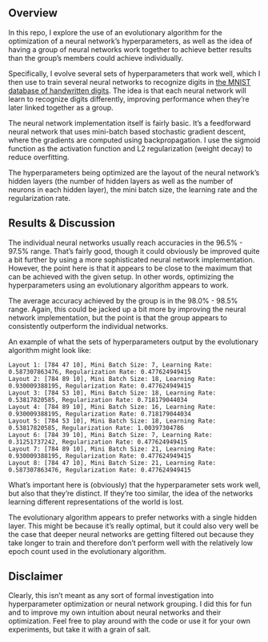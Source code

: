 ## Overview

In this repo, I explore the use of an evolutionary algorithm for the optimization of a neural network’s hyperparameters, as well as the idea of having a group of neural networks work together to achieve better results than the group’s members could achieve individually.

Specifically, I evolve several sets of hyperparameters that work well, which I then use to train several neural networks to recognize digits in [the MNIST database of handwritten digits](http://yann.lecun.com/exdb/mnist/). The idea is that each neural network will learn to recognize digits differently, improving performance when they’re later linked together as a group.

The neural network implementation itself is fairly basic. It’s a feedforward neural network that uses mini-batch based stochastic gradient descent, where the gradients are computed using backpropagation. I use the sigmoid function as the activation function and L2 regularization (weight decay) to reduce overfitting.

The hyperparameters being optimized are the layout of the neural network’s hidden layers (the number of hidden layers as well as the number of neurons in each hidden layer), the mini batch size, the learning rate and the regularization rate.

## Results & Discussion

The individual neural networks usually reach accuracies in the 96.5% - 97.5% range. That’s fairly good, though it could obviously be improved quite a bit further by using a more sophisticated neural network implementation. However, the point here is that it appears to be close to the maximum that can be achieved with the given setup. In other words, optimizing the hyperparameters using an evolutionary algorithm appears to work.

The average accuracy achieved by the group is in the 98.0% - 98.5% range. Again, this could be jacked up a bit more by improving the neural network implementation, but the point is that the group appears to consistently outperform the individual networks.

An example of what the sets of hyperparameters output by the evolutionary algorithm might look like:  

```
Layout 1: [784 47 10], Mini Batch Size: 7, Learning Rate: 0.587307863476, Regularization Rate: 0.477624949415
Layout 2: [784 89 10], Mini Batch Size: 18, Learning Rate: 0.930009388195, Regularization Rate: 0.477624949415
Layout 3: [784 53 10], Mini Batch Size: 18, Learning Rate: 0.53817820585, Regularization Rate: 0.718179044034
Layout 4: [784 89 10], Mini Batch Size: 16, Learning Rate: 0.930009388195, Regularization Rate: 0.718179044034
Layout 5: [784 53 10], Mini Batch Size: 18, Learning Rate: 0.53817820585, Regularization Rate: 1.00397304786
Layout 6: [784 39 10], Mini Batch Size: 7, Learning Rate: 0.31251737242, Regularization Rate: 0.477624949415
Layout 7: [784 89 10], Mini Batch Size: 21, Learning Rate: 0.930009388195, Regularization Rate: 0.477624949415
Layout 8: [784 47 10], Mini Batch Size: 21, Learning Rate: 0.587307863476, Regularization Rate: 0.477624949415
```

What’s important here is (obviously) that the hyperparameter sets work well, but also that they’re distinct. If they’re too similar, the idea of the networks learning different representations of the world is lost.

The evolutionary algorithm appears to prefer networks with a single hidden layer. This might be because it’s really optimal, but it could also very well be the case that deeper neural networks are getting filtered out because they take longer to train and therefore don’t perform well with the relatively low epoch count used in the evolutionary algorithm.

## Disclaimer

Clearly, this isn’t meant as any sort of formal investigation into hyperparameter optimization or neural network grouping. I did this for fun and to improve my own intuition about neural networks and their optimization. Feel free to play around with the code or use it for your own experiments, but take it with a grain of salt.
